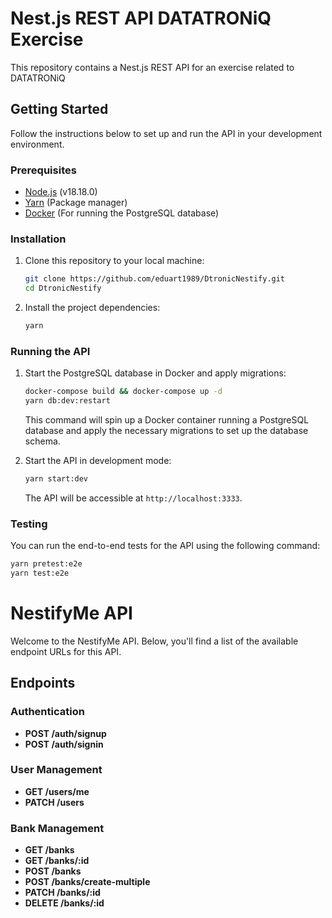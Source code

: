 
# Nest.js REST API DATATRONiQ Exercise

This repository contains a Nest.js REST API for an exercise related to DATATRONiQ

## Getting Started

Follow the instructions below to set up and run the API in your development environment.

### Prerequisites

- [Node.js](https://nodejs.org/) (v18.18.0)
- [Yarn](https://yarnpkg.com/) (Package manager)
- [Docker](https://www.docker.com/) (For running the PostgreSQL database)

### Installation

1. Clone this repository to your local machine:

   ```bash
   git clone https://github.com/eduart1989/DtronicNestify.git
   cd DtronicNestify
   ```

2. Install the project dependencies:

   ```bash
   yarn
   ```

### Running the API

1. Start the PostgreSQL database in Docker and apply migrations:

   ```bash
   docker-compose build && docker-compose up -d 
   yarn db:dev:restart
   ```

   This command will spin up a Docker container running a PostgreSQL database and apply the necessary migrations to set up the database schema.

2. Start the API in development mode:

   ```bash
   yarn start:dev
   ```

   The API will be accessible at `http://localhost:3333`.

### Testing

You can run the end-to-end tests for the API using the following command:

```bash
yarn pretest:e2e
yarn test:e2e
```

# NestifyMe API

Welcome to the NestifyMe API. Below, you'll find a list of the available endpoint URLs for this API.

## Endpoints

### Authentication

- **POST /auth/signup**
- **POST /auth/signin**

### User Management

- **GET /users/me**
- **PATCH /users**

### Bank Management

- **GET /banks**
- **GET /banks/:id**
- **POST /banks**
- **POST /banks/create-multiple**
- **PATCH /banks/:id**
- **DELETE /banks/:id**
